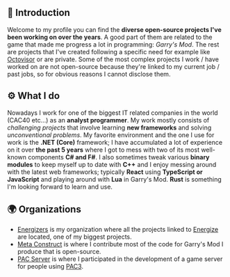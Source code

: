 ## 🚀 Introduction
Welcome to my profile you can find the **diverse open-source projects I've been working on over the years**. A good part of them are related to the game that made me progress a lot in programming: *Garry's Mod*. The rest are projects that I've created following a specific need for example like [Octovisor](https://github.com/Earu/Octovisor) or are private. Some of the most complex projects I work / have worked on are not open-source because they're linked to my current job / past jobs, so for obvious reasons I cannot disclose them.

## ⚙️ What I do 
Nowadays I work for one of the biggest IT related companies in the world (CAC40 etc...) as an **analyst programmer**. My work mostly consists of *challenging projects* that involve learning **new frameworks** and solving *unconventional problems*. My favorite environment and the one I use for work is the **.NET (Core)** framework; I have accumulated a lot of experience on it over **the past 5 years** where I got to mess with two of its most well-known components **C# and F#**. I also sometimes tweak various **binary modules** to keep myself up to date with **C++** and I enjoy messing around with the latest web frameworks; typically **React** using **TypeScript or JavaScript** and playing around with **Lua** in Garry's Mod. **Rust** is something I'm looking forward to learn and use.

## 🌍 Organizations
- [Energizers](https://github.com/Energizers) is my organization where all the projects linked to [Energize](https://github.com/Energizers/Energize) are located, one of my biggest projects.
- [Meta Construct](https://github.com/Metastruct) is where I contribute most of the code for Garry's Mod I produce that is open-source.
- [PAC Server](https://github.com/PAC3-Server) is where I participated in the development of a game server for people using [PAC3](https://github.com/CapsAdmin/pac3).
